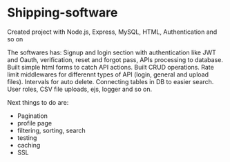 # Shipping-software
Created project with Node.js, Express, MySQL, HTML, Authentication and so on

The softwares has:
Signup and login section with authentication like JWT and Oauth, verification, reset and forgot pass, APIs processing to database.
Built simple html forms to catch API actions.
Built CRUD operations.
Rate limit middlewares for differennt types of API (login, general and upload files).
Intervals for auto delete.
Connecting tables in DB to easier search.
User roles, CSV file uploads, ejs, logger and so on.

Next things to do are:
- Pagination
- profile page
- filtering, sorting, search
- testing
- caching
- SSL
